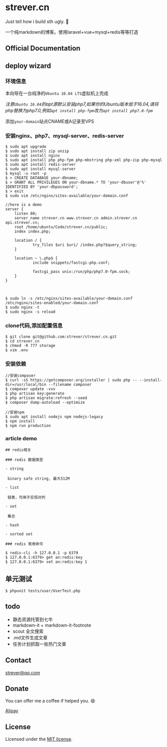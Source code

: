# strever.cn

Just tell how i build sth ugly. :dog:

一个纯markdown的博客。使用laravel+vue+mysql+redis等等打造

## Official Documentation

## deploy wizard

### 环境信息



本向导在一台纯净的`Ubuntu 16.04 LTS`虚拟机上完成

*注意`Ubuntu 16.04`的apt源默认安装php7,如果你的Ubuntu版本低于16.04,请将php替换为php7.0,例如`apt install php-fpm`改为`apt install php7.0-fpm`*

添加`your-domain`站点CNAME或A记录至VPS

### 安装nginx、php7、mysql-server、redis-server

```shell
$ sudo apt upgrade
$ sudo apt install zip unzip
$ sudo apt install nginx
$ sudo apt install php php-fpm php-mbstring php-xml php-zip php-mysql
$ sudo apt install redis-server
$ sudo apt install mysql-server
$ mysql -u root -p
$ > CREATE DATABASE your-dbname;
$ > GRANT ALL PRIVILEGES ON your-dbname.* TO 'your-dbuser'@'%' IDENTIFIED BY 'your-dbpassword';
$ > exit
$ sudo vim /etc/nginx/sites-available/your-domain.conf

//here is a demo
server {
	listen 80;
	server_name strever.cn www.strever.cn admin.strever.cn api.strever.cn;
    root /home/ubuntu/Code/strever.cn/public;
    index index.php;

    location / {
            try_files $uri $uri/ /index.php?$query_string;
    }

    location ~ \.php$ {
            include snippets/fastcgi-php.conf;

            fastcgi_pass unix:/run/php/php7.0-fpm.sock;
    }
}



$ sudo ln -s /etc/nginx/sites-available/your-domain.conf /etc/nginx/sites-enabled/your-domain.conf
$ sudo nginx -t
$ sudo nginx -s reload
```

### clone代码,添加配置信息

```shell
$ git clone git@github.com:strever/strever.cn.git
$ cd strever.cn
$ chmod -R 777 storage
$ vim .env
```
### 安装依赖

```shell
//安装composer
$ curl -sS https://getcomposer.org/installer | sudo php -- --install-dir=/usr/local/bin --filename composer
$ composer update -vvv
$ php artisan key:generate
$ php artisan migrate:refresh --seed
$ composer dump-autoload --optimize

//安装npm
$ sudo apt install nodejs npm nodejs-legacy
$ npm install
$ npm run production

```


### article demo

```
## redis相关

### redis 数据类型

- string

 binary safe string, 最大512M

- list

 链表，可用于实现对列

- set

 集合

- hash

- sorted set

### redis 常用命令

$ redis-cli -h 127.0.0.1 -p 6379
$ 127.0.0.1:6379> get an:redis:key
$ 127.0.0.1:6379> set an:redis:key 1

```

## 单元测试

`$ phpunit tests/user/UserTest.php`

## todo

- 静态资源托管到七牛
- markdown-it + markdown-it-footnote
- scout 全文搜索
- .md文件生成文章
- 任务计划抓取一些热门文章

## Contact

<strever@qq.com>

## Donate

You can offer me a coffee if helped you. :smile:

[Alipay](qmailme@qq.com)

## License

Licensed under the [MIT license](http://opensource.org/licenses/MIT).